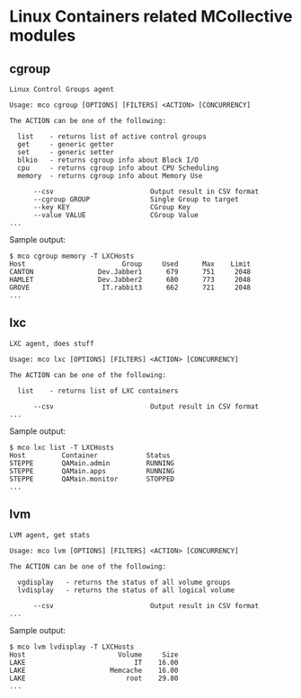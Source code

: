 Linux Containers related MCollective modules
============================================

cgroup
------

    Linux Control Groups agent
    
    Usage: mco cgroup [OPTIONS] [FILTERS] <ACTION> [CONCURRENCY]
    
    The ACTION can be one of the following:
    
      list    - returns list of active control groups
      get     - generic getter
      set     - generic setter
      blkio   - returns cgroup info about Block I/O
      cpu     - returns cgroup info about CPU Scheduling
      memory  - returns cgroup info about Memory Use
    
          --csv                        Output result in CSV format
          --cgroup GROUP               Single Group to target
          --key KEY                    CGroup Key
          --value VALUE                CGroup Value
    ...

Sample output:

    $ mco cgroup memory -T LXCHosts
    Host                        Group     Used      Max    Limit
    CANTON                Dev.Jabber1      679      751     2048
    HAMLET                Dev.Jabber2      680      773     2048
    GROVE                  IT.rabbit3      662      721     2048
    ...


lxc
---

    LXC agent, does stuff
    
    Usage: mco lxc [OPTIONS] [FILTERS] <ACTION> [CONCURRENCY]
    
    The ACTION can be one of the following:
    
      list    - returns list of LXC containers
    
          --csv                        Output result in CSV format
    ...

Sample output:

    $ mco lxc list -T LXCHosts
    Host         Container            Status  
    STEPPE       QAMain.admin         RUNNING 
    STEPPE       QAMain.apps          RUNNING 
    STEPPE       QAMain.monitor       STOPPED 
    ...


lvm
---

    LVM agent, get stats
    
    Usage: mco lvm [OPTIONS] [FILTERS] <ACTION> [CONCURRENCY]
    
    The ACTION can be one of the following:
    
      vgdisplay   - returns the status of all volume groups 
      lvdisplay   - returns the status of all logical volume
    
          --csv                        Output result in CSV format
    ...

Sample output:

    $ mco lvm lvdisplay -T LXCHosts
    Host                       Volume     Size
    LAKE                           IT    16.00
    LAKE                     Memcache    16.00
    LAKE                         root    29.80
    ...
